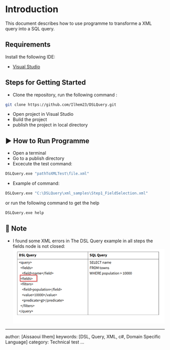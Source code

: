 
# Introduction
  
This document describes how to use programme to transforme a XML query into a SQL query.

## Requirements

Install the following IDE:
- [Visual Studio](https://visualstudio.microsoft.com/fr/)

## Steps for Getting Started
- Clone the repository, run the following command :
```bash
git clone https://github.com/Ilhem23/DSLQuery.git
```
- Open project in Visual Studio
- Build the project
- publish the project in local directory

## :arrow_forward: How to Run Programme
- Open a terminal
- Go to a publish directory
- Excecute the test command:
```bash
DSLQuery.exe "pathToXMLTest\file.xml"
```
- Example of command:
 ```bash
DSLQuery.exe "C:\DSLQuery\xml_samples\Step1_FieldSelection.xml"
```
or run the following command to get the help 
 ```bash
DSLQuery.exe help
```
## :no_entry_sign: Note
- I found some XML errors in The DSL Query example in all steps the fields node is not closed:
![Screenshot](error.png)
---

author: [Aissaoui Ilhem]
keywords: [DSL, Query, XML, c#, Domain Specific Language]
category: Technical test
...

